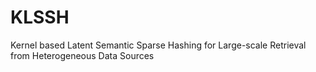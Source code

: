 # KLSSH
Kernel based Latent Semantic Sparse Hashing for Large-scale Retrieval from Heterogeneous Data Sources
